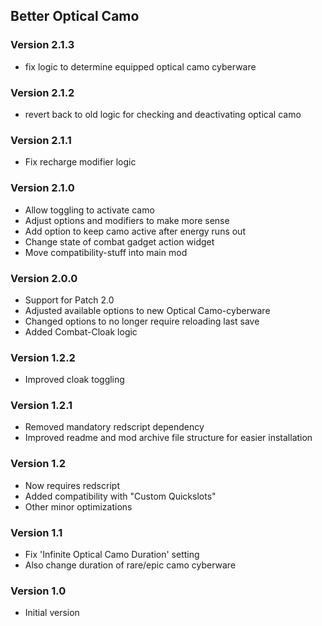 Better Optical Camo
-----

### Version 2.1.3
* fix logic to determine equipped optical camo cyberware

### Version 2.1.2
* revert back to old logic for checking and deactivating optical camo

### Version 2.1.1
* Fix recharge modifier logic

### Version 2.1.0
* Allow toggling to activate camo
* Adjust options and modifiers to make more sense
* Add option to keep camo active after energy runs out
* Change state of combat gadget action widget
* Move compatibility-stuff into main mod

### Version 2.0.0
* Support for Patch 2.0
* Adjusted available options to new Optical Camo-cyberware
* Changed options to no longer require reloading last save
* Added Combat-Cloak logic

### Version 1.2.2
* Improved cloak toggling

### Version 1.2.1
* Removed mandatory redscript dependency
* Improved readme and mod archive file structure for easier installation

### Version 1.2
* Now requires redscript
* Added compatibility with "Custom Quickslots"
* Other minor optimizations

### Version 1.1
* Fix 'Infinite Optical Camo Duration' setting
* Also change duration of rare/epic camo cyberware

### Version 1.0
* Initial version
